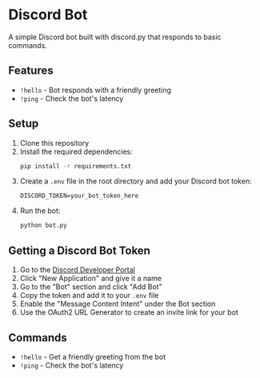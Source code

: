 # Discord Bot

A simple Discord bot built with discord.py that responds to basic commands.

## Features

- `!hello` - Bot responds with a friendly greeting
- `!ping` - Check the bot's latency

## Setup

1. Clone this repository
2. Install the required dependencies:
   ```bash
   pip install -r requirements.txt
   ```
3. Create a `.env` file in the root directory and add your Discord bot token:
   ```
   DISCORD_TOKEN=your_bot_token_here
   ```
4. Run the bot:
   ```bash
   python bot.py
   ```

## Getting a Discord Bot Token

1. Go to the [Discord Developer Portal](https://discord.com/developers/applications)
2. Click "New Application" and give it a name
3. Go to the "Bot" section and click "Add Bot"
4. Copy the token and add it to your `.env` file
5. Enable the "Message Content Intent" under the Bot section
6. Use the OAuth2 URL Generator to create an invite link for your bot

## Commands

- `!hello` - Get a friendly greeting from the bot
- `!ping` - Check the bot's latency 